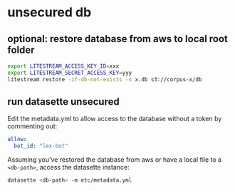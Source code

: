 # unsecured db

## optional: restore database from aws to local root folder

```sh
export LITESTREAM_ACCESS_KEY_ID=xxx
export LITESTREAM_SECRET_ACCESS_KEY=yyy
litestream restore -if-db-not-exists -o x.db s3://corpus-x/db
```

## run datasette unsecured

Edit the metadata.yml to allow access to the database without a token by commenting out:

```yaml
allow:
  bot_id: "lex-bot"
```

Assuming you've restored the database from aws or have a local file to a `<db-path>`, access the datasette instance:

```sh
datasette <db-path> -m etc/metadata.yml
```
